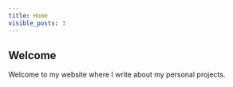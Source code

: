```yaml
---
title: Home
visible_posts: 3
---
```


## Welcome

Welcome to my website where I write about my personal projects.